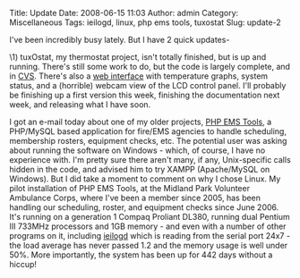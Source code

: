 Title: Update
Date: 2008-06-15 11:03
Author: admin
Category: Miscellaneous
Tags: ieilogd, linux, php ems tools, tuxostat
Slug: update-2

I've been incredibly busy lately. But I have 2 quick updates-

\1) tuxOstat, my thermostat project, isn't totally finished, but is up
and running. There's still some work to do, but the code is largely
complete, and in [CVS][]. There's also a [web interface][] with
temperature graphs, system status, and a (horrible) webcam view of the
LCD control panel. I'll probably be finishing up a first version this
week, finishing the documentation next week, and releasing what I have
soon.

I got an e-mail today about one of my older projects, [PHP EMS Tools][],
a PHP/MySQL based application for fire/EMS agencies to handle
scheduling, membership rosters, equipment checks, etc. The potential
user was asking about running the software on Windows - which, of
course, I have no experience with. I'm pretty sure there aren't many, if
any, Unix-specific calls hidden in the code, and advised him to try
XAMPP (Apache/MySQL on Windows). But I did take a moment to comment on
why I chose Linux. My pilot installation of PHP EMS Tools, at the
Midland Park Volunteer Ambulance Corps, where I've been a member since
2005, has been handling our scheduling, roster, and equipment checks
since June 2006. It's running on a generation 1 Compaq Proliant DL380,
running dual Pentium III 733MHz processors and 1GB memory - and even
with a number of other programs on it, including [ieilogd][] which is
reading from the serial port 24x7 - the load average has never passed
1.2 and the memory usage is well under 50%. More importantly, the system
has been up for 442 days without a hiccup!

  [CVS]: http://cvs.jasonantman.com/tuxostat
  [web interface]: http://701rh.dyndns.org:10080/
  [PHP EMS Tools]: http://www.php-ems-tools.com
  [ieilogd]: http://cvs.jasonantman.com/ieilogd/
